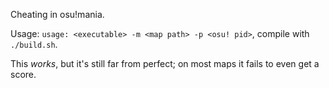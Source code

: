 Cheating in osu!mania.

Usage: `usage: <executable> -m <map path> -p <osu! pid>`, compile with `./build.sh`.

This _works_, but it's still far  from perfect; on most maps it fails to even get a score.